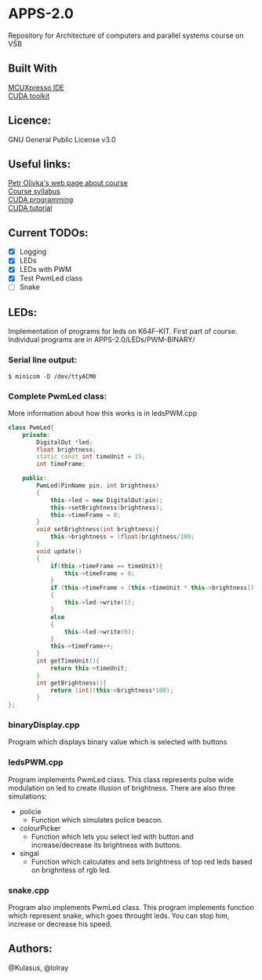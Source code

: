 # APPS-2.0
Repository for Architecture of computers and parallel systems course on VŠB
## Built With
[MCUXpresso IDE](https://www.nxp.com/design/software/development-software/mcuxpresso-software-and-tools/mcuxpresso-integrated-development-environment-ide:MCUXpresso-IDE) </br>
[CUDA toolkit](https://developer.nvidia.com/cuda-downloads)
## Licence:
GNU General Public License v3.0

## Useful links:
[Petr Olivka's web page about course](http://poli.cs.vsb.cz/edu/apps) </br>
[Course syllabus](http://poli.cs.vsb.cz/edu/apps/lab/apps-syllabus.pdf) </br>
[CUDA programming](http://poli.cs.vsb.cz/edu/apps/cuda/cuda-programming.pdf) </br>
[CUDA tutorial](https://developer.nvidia.com/cuda-education-training)

## Current TODOs:
- [X] Logging
- [X] LEDs
- [X] LEDs with PWM
- [X] Test PwmLed class
- [ ] Snake 

## LEDs:
Implementation of programs for leds on K64F-KIT. First part of course. Individual programs are in APPS-2.0/LEDs/PWM-BINARY/
### Serial line output: 
```shell
$ minicom -D /dev/ttyACM0
```
### Complete PwmLed class:
More information about how this works is in ledsPWM.cpp
```cpp
class PwmLed{
	private:
		DigitalOut *led;
		float brightness;
		static const int timeUnit = 15;
		int timeFrame;

	public:
		PwmLed(PinName pin, int brightness)
		{
			this->led = new DigitalOut(pin);
			this->setBrightness(brightness);
			this->timeFrame = 0;
		}
		void setBrightness(int brightness){
			this->brightness = (float)brightness/100;
		}
		void update()
		{
			if(this->timeFrame == timeUnit){
				this->timeFrame = 0;
			}
			if (this->timeFrame < (this->timeUnit * this->brightness))
			{
				this->led->write(1);
			}
			else
			{
				this->led->write(0);
			}
			this->timeFrame++;
		}
		int getTimeUnit(){
			return this->timeUnit;
		}
		int getBrightness(){
			return (int)(this->brightness*100);
		}
};
```
### binaryDisplay.cpp
Program which displays binary value which is selected with buttons
### ledsPWM.cpp
Program implements PwmLed class. This class represents pulse wide modulation on led to create illusion of brightness.
There are also three simulations:
- policie
    - Function which simulates police beacon.
- colourPicker
    - Function which lets you select led with button and increase/decrease its brightness with buttons.
- singal
    - Function which calculates and sets brightness of top red leds based on brighntess of rgb led.
### snake.cpp
Program also implements PwmLed class. This program implements function which represent snake, which goes throught leds.
You can stop him, increase or decrease his speed.
## Authors:
@Kulasus, @lolray
